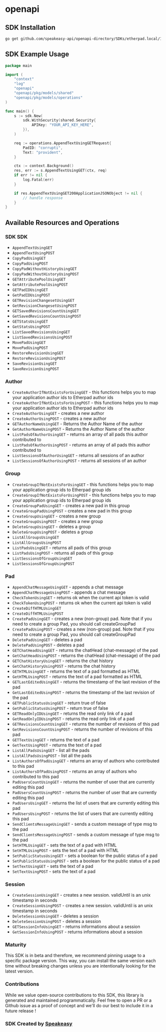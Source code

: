 # openapi

<!-- Start SDK Installation -->
## SDK Installation

```bash
go get github.com/speakeasy-api/openapi-directory/SDKs/etherpad.local/1.2.15/go
```
<!-- End SDK Installation -->

## SDK Example Usage
<!-- Start SDK Example Usage -->
```go
package main

import (
    "context"
    "log"
    "openapi"
    "openapi/pkg/models/shared"
    "openapi/pkg/models/operations"
)

func main() {
    s := sdk.New(
        sdk.WithSecurity(shared.Security{
            APIKey: "YOUR_API_KEY_HERE",
        }),
    )

    req := operations.AppendTextUsingGETRequest{
        PadID: "corrupti",
        Text: "provident",
    }

    ctx := context.Background()
    res, err := s.AppendTextUsingGET(ctx, req)
    if err != nil {
        log.Fatal(err)
    }

    if res.AppendTextUsingGET200ApplicationJSONObject != nil {
        // handle response
    }
}
```
<!-- End SDK Example Usage -->

<!-- Start SDK Available Operations -->
## Available Resources and Operations

### SDK SDK

* `AppendTextUsingGET`
* `AppendTextUsingPOST`
* `CopyPadUsingGET`
* `CopyPadUsingPOST`
* `CopyPadWithoutHistoryUsingGET`
* `CopyPadWithoutHistoryUsingPOST`
* `GETAttributePoolUsingGET`
* `GetAttributePoolUsingPOST`
* `GETPadIDUsingGET`
* `GetPadIDUsingPOST`
* `GETRevisionChangesetUsingGET`
* `GetRevisionChangesetUsingPOST`
* `GETSavedRevisionsCountUsingGET`
* `GetSavedRevisionsCountUsingPOST`
* `GETStatsUsingGET`
* `GetStatsUsingPOST`
* `ListSavedRevisionsUsingGET`
* `ListSavedRevisionsUsingPOST`
* `MovePadUsingGET`
* `MovePadUsingPOST`
* `RestoreRevisionUsingGET`
* `RestoreRevisionUsingPOST`
* `SaveRevisionUsingGET`
* `SaveRevisionUsingPOST`

### Author

* `CreateAuthorIfNotExistsForUsingGET` - this functions helps you to map your application author ids to Etherpad author ids
* `CreateAuthorIfNotExistsForUsingPOST` - this functions helps you to map your application author ids to Etherpad author ids
* `CreateAuthorUsingGET` - creates a new author
* `CreateAuthorUsingPOST` - creates a new author
* `GETAuthorNameUsingGET` - Returns the Author Name of the author
* `GetAuthorNameUsingPOST` - Returns the Author Name of the author
* `ListPadsOfAuthorUsingGET` - returns an array of all pads this author contributed to
* `ListPadsOfAuthorUsingPOST` - returns an array of all pads this author contributed to
* `ListSessionsOfAuthorUsingGET` - returns all sessions of an author
* `ListSessionsOfAuthorUsingPOST` - returns all sessions of an author

### Group

* `CreateGroupIfNotExistsForUsingGET` - this functions helps you to map your application group ids to Etherpad group ids
* `CreateGroupIfNotExistsForUsingPOST` - this functions helps you to map your application group ids to Etherpad group ids
* `CreateGroupPadUsingGET` - creates a new pad in this group
* `CreateGroupPadUsingPOST` - creates a new pad in this group
* `CreateGroupUsingGET` - creates a new group
* `CreateGroupUsingPOST` - creates a new group
* `DeleteGroupUsingGET` - deletes a group
* `DeleteGroupUsingPOST` - deletes a group
* `ListAllGroupsUsingGET`
* `ListAllGroupsUsingPOST`
* `ListPadsUsingGET` - returns all pads of this group
* `ListPadsUsingPOST` - returns all pads of this group
* `ListSessionsOfGroupUsingGET`
* `ListSessionsOfGroupUsingPOST`

### Pad

* `AppendChatMessageUsingGET` - appends a chat message
* `AppendChatMessageUsingPOST` - appends a chat message
* `CheckTokenUsingGET` - returns ok when the current api token is valid
* `CheckTokenUsingPOST` - returns ok when the current api token is valid
* `CreateDiffHTMLUsingGET`
* `CreateDiffHTMLUsingPOST`
* `CreatePadUsingGET` - creates a new (non-group) pad. Note that if you need to create a group Pad, you should call createGroupPad
* `CreatePadUsingPOST` - creates a new (non-group) pad. Note that if you need to create a group Pad, you should call createGroupPad
* `DeletePadUsingGET` - deletes a pad
* `DeletePadUsingPOST` - deletes a pad
* `GETChatHeadUsingGET` - returns the chatHead (chat-message) of the pad
* `GetChatHeadUsingPOST` - returns the chatHead (chat-message) of the pad
* `GETChatHistoryUsingGET` - returns the chat history
* `GetChatHistoryUsingPOST` - returns the chat history
* `GETHTMLUsingGET` - returns the text of a pad formatted as HTML
* `GetHTMLUsingPOST` - returns the text of a pad formatted as HTML
* `GETLastEditedUsingGET` - returns the timestamp of the last revision of the pad
* `GetLastEditedUsingPOST` - returns the timestamp of the last revision of the pad
* `GETPublicStatusUsingGET` - return true of false
* `GetPublicStatusUsingPOST` - return true of false
* `GETReadOnlyIDUsingGET` - returns the read only link of a pad
* `GetReadOnlyIDUsingPOST` - returns the read only link of a pad
* `GETRevisionsCountUsingGET` - returns the number of revisions of this pad
* `GetRevisionsCountUsingPOST` - returns the number of revisions of this pad
* `GETTextUsingGET` - returns the text of a pad
* `GetTextUsingPOST` - returns the text of a pad
* `ListAllPadsUsingGET` - list all the pads
* `ListAllPadsUsingPOST` - list all the pads
* `ListAuthorsOfPadUsingGET` - returns an array of authors who contributed to this pad
* `ListAuthorsOfPadUsingPOST` - returns an array of authors who contributed to this pad
* `PadUsersCountUsingGET` - returns the number of user that are currently editing this pad
* `PadUsersCountUsingPOST` - returns the number of user that are currently editing this pad
* `PadUsersUsingGET` - returns the list of users that are currently editing this pad
* `PadUsersUsingPOST` - returns the list of users that are currently editing this pad
* `SendClientsMessageUsingGET` - sends a custom message of type msg to the pad
* `SendClientsMessageUsingPOST` - sends a custom message of type msg to the pad
* `SetHTMLUsingGET` - sets the text of a pad with HTML
* `SetHTMLUsingPOST` - sets the text of a pad with HTML
* `SetPublicStatusUsingGET` - sets a boolean for the public status of a pad
* `SetPublicStatusUsingPOST` - sets a boolean for the public status of a pad
* `SetTextUsingGET` - sets the text of a pad
* `SetTextUsingPOST` - sets the text of a pad

### Session

* `CreateSessionUsingGET` - creates a new session. validUntil is an unix timestamp in seconds
* `CreateSessionUsingPOST` - creates a new session. validUntil is an unix timestamp in seconds
* `DeleteSessionUsingGET` - deletes a session
* `DeleteSessionUsingPOST` - deletes a session
* `GETSessionInfoUsingGET` - returns informations about a session
* `GetSessionInfoUsingPOST` - returns informations about a session
<!-- End SDK Available Operations -->

### Maturity

This SDK is in beta and therefore, we recommend pinning usage to a specific package version.
This way, you can install the same version each time without breaking changes unless you are intentionally
looking for the latest version.

### Contributions

While we value open-source contributions to this SDK, this library is generated and maintained programmatically.
Feel free to open a PR or a Github issue as a proof of concept and we'll do our best to include it in a future release !

### SDK Created by [Speakeasy](https://docs.speakeasyapi.dev/docs/using-speakeasy/client-sdks)

